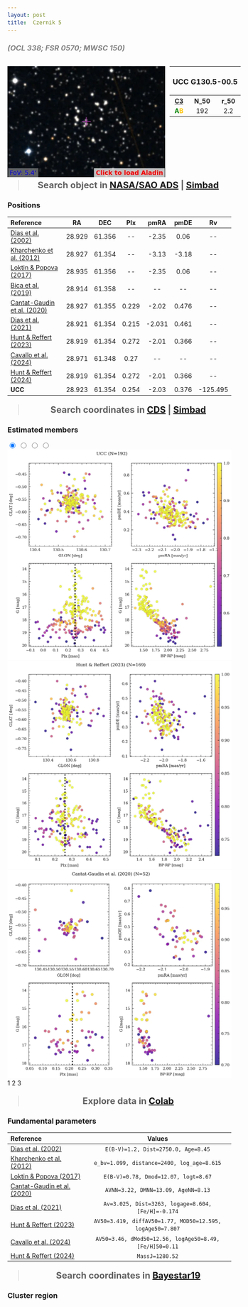 ```yaml
---
layout: post
title:  Czernik 5
---
```

<h3><span style="color: #808080;"><i>(OCL 338; FSR 0570; MWSC 150)</i></span></h3><div style="display: flex; justify-content: space-between; width:720px;height:250px">
<div style="text-align: center;">

<!-- Static image + data attributes for FOV and target -->
<img id="aladin_img"
     data-umami-event="aladin_load"
     src="https://raw.githubusercontent.com/ucc23/Q2N/main/plots/aladin/czernik5.webp"
     alt="Click to load Aladin Lite" 
     style="width:355px;height:250px; cursor: pointer;"
     data-fov="0.073" 
     data-target="28.923 61.354"/>
<!-- Div to contain Aladin Lite viewer -->
<div id="aladin-lite-div" style="width:355px;height:250px;display:none;"></div>
<!-- Aladin Lite script (will be loaded after the image is clicked) -->
<script src="{{ site.baseurl }}/scripts/aladin_load.js"></script>

</div>
<!-- Left block -->

<table style="width:355px;height:250px;">
  <!-- Row 1 (title) -->
  <tr>
    <td colspan="5"><h3>UCC G130.5-00.5</h3></td>
  </tr>
  <!-- Row 2 -->
  <tr>
    <th style="text-align: center;"><a href="https://ucc.ar/faq#what-is-the-c3-parameter" title="Combined class">C3</a></th>
    <th style="text-align: center;"><div title="Stars with membership probability >50%">N_50</div></th>
    <th style="text-align: center;"><div title="Radius that contains half the members [arcmin]">r_50</div></th>
  </tr>
  <!-- Row 3 -->
  <tr>
    <td style="text-align: center;"><span style="color: green; font-weight: bold;">A</span><span style="color: #FFC300; font-weight: bold;">B</span></td>
    <td style="text-align: center;">192</td>
    <td style="text-align: center;">2.2</td>
  </tr>
</table>
</div>

> <p style="text-align:center; font-weight: bold; font-size:20px">Search object in <a data-umami-event="nasa_search" href="https://ui.adsabs.harvard.edu/search/q=%20collection%3Aastronomy%20body%3A%22Czernik%205%22&sort=date%20desc%2C%20bibcode%20desc&p_=0" target="_blank">NASA/SAO ADS</a> | <a data-umami-event="simbad_search" href="https://simbad.cds.unistra.fr/simbad/sim-id-refs?Ident=czernik5" target="_blank">Simbad</a></p>


### Positions

| Reference    | RA    | DEC   | Plx  | pmRA  | pmDE   |  Rv  |
| :---         | :---: | :---: | :---: | :---: | :---: | :---: |
|[Dias et al. (2002)](https://ui.adsabs.harvard.edu/abs/2002A%26A...389..871D) | 28.929 | 61.356 | -- | -2.35 | 0.06 | -- |
|[Kharchenko et al. (2012)](https://ui.adsabs.harvard.edu/abs/2012A%26A...543A.156K) | 28.927 | 61.354 | -- | -3.13 | -3.18 | -- |
|[Loktin & Popova (2017)](https://ui.adsabs.harvard.edu/abs/2017AstBu..72..257L) | 28.935 | 61.356 | -- | -2.35 | 0.06 | -- |
|[Bica et al. (2019)](https://ui.adsabs.harvard.edu/abs/2019AJ....157...12B) | 28.914 | 61.358 | -- | -- | -- | -- |
|[Cantat-Gaudin et al. (2020)](https://ui.adsabs.harvard.edu/abs/2020A%26A...640A...1C) | 28.927 | 61.355 | 0.229 | -2.02 | 0.476 | -- |
|[Dias et al. (2021)](https://ui.adsabs.harvard.edu/abs/2021MNRAS.504..356D) | 28.921 | 61.354 | 0.215 | -2.031 | 0.461 | -- |
|[Hunt & Reffert (2023)](https://ui.adsabs.harvard.edu/abs/2023A%26A...673A.114H) | 28.919 | 61.354 | 0.272 | -2.01 | 0.366 | -- |
|[Cavallo et al. (2024)](https://ui.adsabs.harvard.edu/abs/2024AJ....167...12C) | 28.971 | 61.348 | 0.27 | -- | -- | -- |
|[Hunt & Reffert (2024)](https://ui.adsabs.harvard.edu/abs/2024A%26A...686A..42H) | 28.919 | 61.354 | 0.272 | -2.01 | 0.366 | -- |
| **UCC** |28.923 | 61.354 | 0.254 | -2.03 | 0.376 | -125.495 |

> <p style="text-align:center; font-weight: bold; font-size:20px">Search coordinates in <a data-umami-event="cds_coord_search" href="https://cdsportal.u-strasbg.fr/?target=28.923,+61.354" target="_blank">CDS</a> | <a data-umami-event="simbad_coord_search" href="https://simbad.cds.unistra.fr/mobile/object_list.html?coord=28.923%2061.354&output=json&radius=5&userEntry=czernik5" target="_blank">Simbad</a></p>

### Estimated members

<div class="carousel">
<input type="radio" name="radio-btn" id="slide1" checked>
<input type="radio" name="radio-btn" id="slide1">
<input type="radio" name="radio-btn" id="slide2">
<input type="radio" name="radio-btn" id="slide3">
<div class="slides">
<div class="slide">
<a href="https://raw.githubusercontent.com/ucc23/Q2N/main/plots/UCC/czernik5.webp" target="_blank">
<img src="https://raw.githubusercontent.com/ucc23/Q2N/main/plots/UCC/czernik5.webp" alt="Czernik 5 UCC">
</a>
</div>
<div class="slide">
<a href="https://raw.githubusercontent.com/ucc23/Q2N/main/plots/HUNT23/czernik5.webp" target="_blank">
<img src="https://raw.githubusercontent.com/ucc23/Q2N/main/plots/HUNT23/czernik5.webp" alt="Czernik 5 HUNT23">
</a>
</div>
<div class="slide">
<a href="https://raw.githubusercontent.com/ucc23/Q2N/main/plots/CANTAT20/czernik5.webp" target="_blank">
<img src="https://raw.githubusercontent.com/ucc23/Q2N/main/plots/CANTAT20/czernik5.webp" alt="Czernik 5 CANTAT20">
</a>
</div>
</div>
<div class="indicators">
<label for="slide1">1</label>
<label for="slide2">2</label>
<label for="slide3">3</label>
</div>
</div>


> <p style="text-align:center; font-weight: bold; font-size:20px">Explore data in <a data-umami-event="colab" href="https://colab.research.google.com/github/ucc23/ucc/blob/main/assets/notebook.ipynb" target="_blank">Colab</a></p>


### Fundamental parameters

| Reference |  Values |
| :---      |  :---:  |
| [Dias et al. (2002)](https://ui.adsabs.harvard.edu/abs/2002A%26A...389..871D) | `E(B-V)=1.2, Dist=2750.0, Age=8.45` |
| [Kharchenko et al. (2012)](https://ui.adsabs.harvard.edu/abs/2012A%26A...543A.156K) | `e_bv=1.099, distance=2400, log_age=8.615` |
| [Loktin & Popova (2017)](https://ui.adsabs.harvard.edu/abs/2017AstBu..72..257L) | `E(B-V)=0.78, Dmod=12.07, logt=8.67` |
| [Cantat-Gaudin et al. (2020)](https://ui.adsabs.harvard.edu/abs/2020A%26A...640A...1C) | `AVNN=3.22, DMNN=13.09, AgeNN=8.13` |
| [Dias et al. (2021)](https://ui.adsabs.harvard.edu/abs/2021MNRAS.504..356D) | `Av=3.025, Dist=3263, logage=8.604, [Fe/H]=-0.174` |
| [Hunt & Reffert (2023)](https://ui.adsabs.harvard.edu/abs/2023A%26A...673A.114H) | `AV50=3.419, diffAV50=1.77, MOD50=12.595, logAge50=7.807` |
| [Cavallo et al. (2024)](https://ui.adsabs.harvard.edu/abs/2024AJ....167...12C) | `AV50=3.46, dMod50=12.56, logAge50=8.49, [Fe/H]50=0.11` |
| [Hunt & Reffert (2024)](https://ui.adsabs.harvard.edu/abs/2024A%26A...686A..42H) | `MassJ=1280.52` |

> <p style="text-align:center; font-weight: bold; font-size:20px">Search coordinates in <a data-umami-event="bayestar" href="http://argonaut.skymaps.info/query?lon=130.556%20&lat=-0.563&coordsys=gal&mapname=bayestar2019" target="_blank">Bayestar19</a></p>


### Cluster region

<html lang="en">
  <body>
    <center>
    <div id="plot-params"
         data-oc-name="czernik5"
         data-ra-center="28.93"
         data-dec-center="61.35"
         data-rad-deg="2.2"
         data-plx="0.254">
    </div>
    <div id="plot-container">
        <div id="plot"></div>
    </div>
    <script defer type="module" src="{{ site.baseurl }}/scripts/radec_scatter.js"></script>
    </center>
  </body>
</html>
<br>
